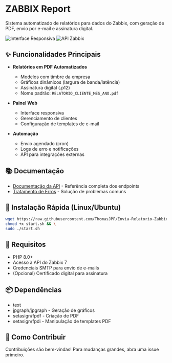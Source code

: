 # ZABBIX Report

Sistema automatizado de relatórios para dados do Zabbix, com geração de PDF, envio por e-mail e assinatura digital.

![Interface Responsiva](https://img.shields.io/badge/Responsivo-Sim-green) 
![API Zabbix](https://img.shields.io/badge/API%20Zabbix-v7-blue)

## ✨ Funcionalidades Principais

- **Relatórios em PDF Automatizados**
  - Modelos com timbre da empresa
  - Gráficos dinâmicos (largura de banda/latência)
  - Assinatura digital (.p12)
  - Nome padrão: `RELATORIO_CLIENTE_MES_ANO.pdf`

- **Painel Web**
  - Interface responsiva
  - Gerenciamento de clientes
  - Configuração de templates de e-mail

- **Automação**
  - Envio agendado (cron)
  - Logs de erro e notificações
  - API para integrações externas

## 📚 Documentação

- [Documentação da API](guide_api.md) - Referência completa dos endpoints
- [Tratamento de Erros](docs/errors.md) - Solução de problemas comuns

## 🚀 Instalação Rápida (Linux/Ubuntu)

```bash
wget https://raw.githubusercontent.com/ThomasJPF/Envia-Relatorio-Zabbix-UNI/main/start.sh && \
chmod +x start.sh && \
sudo ./start.sh
```

## 🔧 Requisitos
- PHP 8.0+
- Acesso à API do Zabbix 7
- Credenciais SMTP para envio de e-mails
- (Opcional) Certificado digital para assinatura

## 📦 Dependências
- text
- jpgraph/jpgraph     - Geração de gráficos
- setasign/fpdf       - Criação de PDF
- setasign/fpdi       - Manipulação de templates PDF

## 🤝 Como Contribuir
Contribuições são bem-vindas! Para mudanças grandes, abra uma issue primeiro.